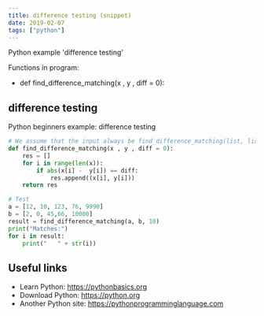 ```yaml
---
title: difference testing (snippet)
date: 2019-02-07
tags: ["python"]
---
```

Python example 'difference testing'

Functions in program: 
* def find_difference_matching(x , y , diff = 0):

## difference testing

Python beginners example: difference testing

```python
# We assume that the input always be find_difference_matching(list, list, integer)
def find_difference_matching(x , y , diff = 0):
	res = []
	for i in range(len(x)):
	    if abs(x[i] -  y[i]) == diff:
		    res.append((x[i], y[i]))
	return res

# Test
a = [12, 10, 123, 76, 9990]
b = [2, 0, 45,66, 10000]
result = find_difference_matching(a, b, 10)
print("Matches:")
for i in result:
    print("   " + str(i))


```

## Useful links

- Learn Python: https://pythonbasics.org
- Download Python: https://python.org
- Another Python site: https://pythonprogramminglanguage.com
